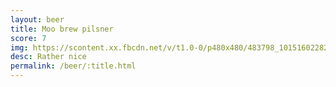 ```yaml
---
layout: beer
title: Moo brew pilsner
score: 7
img: https://scontent.xx.fbcdn.net/v/t1.0-0/p480x480/483798_10151602282778745_989104715_n.jpg?oh=e96c291994e1f2c28afae31926f0fb41&oe=587BA5DB
desc: Rather nice
permalink: /beer/:title.html
---
```

